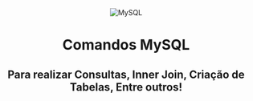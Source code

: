 <div align="center"> 
  <img src="https://i.ibb.co/XFcbkRj/MySQL.png" alt="MySQL" border="0" />
  <h1>Comandos MySQL</h1>
  <h2>Para realizar Consultas, Inner Join, Criação de Tabelas, Entre outros!</h2>
</div>
